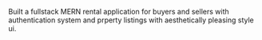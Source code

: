 Built a fullstack MERN rental application for buyers and sellers with authentication system and prperty listings with aesthetically pleasing style ui.
